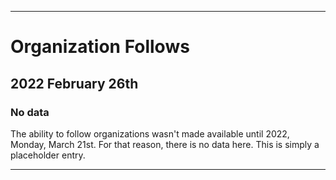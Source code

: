 
***

# Organization Follows

## 2022 February 26th

### No data

The ability to follow organizations wasn't made available until 2022, Monday, March 21st. For that reason, there is no data here. This is simply a placeholder entry.

***
